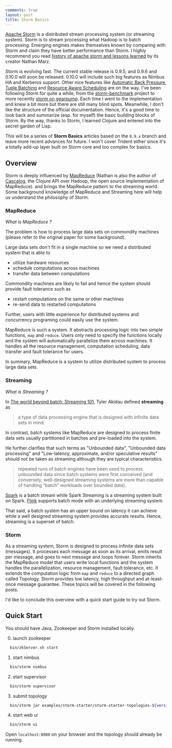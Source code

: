 ```yaml
---
comments: true
layout: post
title: Storm Basics
---
```


[Apache Storm](https://www.google.com/url?sa=t&rct=j&q=&esrc=s&source=web&cd=1&cad=rja&uact=8&ved=0CB0QFjAAahUKEwjV-qG-5OnIAhVG6GMKHZ44Bb0&url=http%3A%2F%2Fstorm.apache.org%2F&usg=AFQjCNFLXvS1O0EBpftPpR_uwlmw3yCnSQ&sig2=GHn1tEiPZVAJQObUBXjrow) is a distributed stream processing system (or streaming system). Storm is to stream processing what Hadoop is to batch processing. Emerging engines makes themselves known by comparing with Storm and claim they have better performance than Storm.  I highly recommend you read [history of apache storm and lessons learned](http://nathanmarz.com/blog/history-of-apache-storm-and-lessons-learned.html) by its creator Nathan Marz.

Storm is evolving fast. The current stable release is 0.9.5, and 0.9.6 and 0.10.0 will soon be released. 0.10.0 will include such big features as Nimbus HA and Kerberos support. Other nice features like [Automatic Back Pressure](https://issues.apache.org/jira/browse/STORM-886), [Tuple Batching](https://issues.apache.org/jira/browse/STORM-855) and [Resource Aware Scheduling](https://issues.apache.org/jira/browse/STORM-893) are on the way. I've been following Storm for quite a while, from the [storm-benchmark](https://github.com/intel-hadoop/storm-benchmark) project to more recently [storm on gearpump](https://github.com/gearpump/gearpump/tree/master/experiments/storm). Each time I went to the implementation and knew a bit more but there are still many blind spots. Meanwhile, I don't like the structure of the official documentation. Hence, it's a good time to look back and summarize (esp. for myself) the basic building blocks of Storm. By the way, thanks to Storm, I learned Clojure and entered into the secret garden of Lisp.

This will be a series of **Storm Basics** articles based on the `0.9.x` branch and leave more recent advances for future. I won't cover Trident either since it's a totally add-up layer built on Storm core and too complex for basics.

## Overview

Storm is deeply influenced by [MapReduce](https://www.google.com/url?sa=t&rct=j&q=&esrc=s&source=web&cd=8&cad=rja&uact=8&ved=0CFkQFjAHahUKEwjrtNP0itDIAhVQVIgKHU-SCac&url=http%3A%2F%2Fresearch.google.com%2Farchive%2Fmapreduce-osdi04.pdf&usg=AFQjCNEL7nTxrQ6fiMUtt4AZh6gK5og2IQ&sig2=76hkm1YtxIZYLDdQQPg5_w) (Nathan is also the author of [Cascalog](http://cascalog.org/), the Clojure API over Hadoop, the open source implementation of MapReduce). and brings the MapReduce pattern to the streaming world. Some background knowledge of MapReduce and Streaming here will help us understand the philosophy of Storm. 

### MapReduce 

*What is MapReduce ?*

The problem is how to process large data sets on commondity machines (please refer to the original paper for some background). 

Large data sets don't fit in a single machine so we need a distributed system that is able to  

* utilize hardware resources
* schedule computations across machines 
* transfer data between computations

Commondity machines are likely to fail and hence the system should provide fault tolerance such as

* restart computations on the same or other machines
* re-send data to restarted computations

Further, users with little experience for distributed systems and concurrency programing could easily use the system. 

MapReduce is such a system. It abstracts processing logic into two simple functions, `map` and `reduce`. Users only need to specify the functions locally and the system will automatically parallelize them across machines. It handles all the resource management, computation scheduling, data transfer and fault tolerance for users.

In summary, MapReduce is a system to utilize distributed system to process large data sets. 

### Streaming

*What is Streaming ?*

In [The world beyond batch: Streaming 101](http://radar.oreilly.com/2015/08/the-world-beyond-batch-streaming-101.html), Tyler Akidau defined **streaming** as 

> a type of data processing engine that is designed with infinite data sets in mind.

In contrast, batch systems like MapReduce are designed to process finite data sets usually partitioned in batches and pre-loaded into the system. 

He further clarifies that such terms as "Unbounded data", "Unbounded data processing" and "Low-latency, approximate, and/or speculative results" should not be taken as streaming although they are typical characteristics. 

> repeated runs of batch engines have been used to process unbounded data since batch systems were first conceived (and conversely, well-designed streaming systems are more than capable of handling “batch” workloads over bounded data).

[Spark](http://spark.apache.org/) is a batch stream while Spark Streaming is a streaming system built on Spark. [Flink](https://www.google.com/url?sa=t&rct=j&q=&esrc=s&source=web&cd=1&cad=rja&uact=8&ved=0CB0QFjAAahUKEwjQuLO0x-nIAhUG_mMKHfE2AsI&url=https%3A%2F%2Fflink.apache.org%2F&usg=AFQjCNF8bleCeH3021R16FSXT1_4FvpLkw&sig2=pUfmgPZJIrnODUZ8O1BcaA) supports batch mode with an underlying streaming system. 

That said, a batch system has an upper bound on latency it can achieve while a well designed streaming system provides accurate results. Hence, streaming is a superset of batch. 

### Storm

As a streaming system, Storm is designed to process infinite data sets (messages). It processes each message as soon as its arrival, emits result per message, and goes to next message and loops forever. Storm inherits the MapReduce model that users write local functions and the system handles the parallelization, resource management, fault tolerance, etc. It extends the computation logic from `map` and `reduce` to a directed graph called Topology. Storm provides low latency, high throughput and at-least-once message guarantee. These topics will be covered in the following posts.

I'd like to conclude this overview with a quick start guide to try out Storm.

## Quick Start

You should have Java, Zookeeper and Storm installed locally. 

0. launch zookeeper 

  ```bash
    bin/zkServer.sh start
  ```

1. start nimbus 

  ```bash
    bin/storm nimbus
  ```

2. start supervisor 

  ```bash
    bin/storm supervisor
  ```

3. submit topology

  ```bash
    bin/storm jar examples/storm-starter/storm-starter-topologies-${version}.jar storm.starter.ExclamationTopology exclamation
  ``` 

4. start web ui 

  ```bash
    bin/storm ui
  ```

Open `localhost:8080` on your browser and the topology should already be running.
